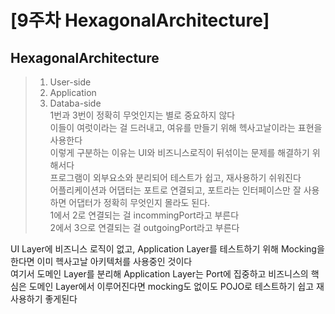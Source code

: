# \[9주차 HexagonalArchitecture]

## HexagonalArchitecture   
> 1. User-side   
> 2. Application   
> 3. Databa-side   
> 1번과 3번이 정확히 무엇인지는 별로 중요하지 않다    
> 이들이 여럿이라는 걸 드러내고, 여유를 만들기 위해 헥사고날이라는 표현을 사용한다    
> 이렇게 구분하는 이유는 UI와 비즈니스로직이 뒤섞이는 문제를 해결하기 위해서다    
> 프로그램이 외부요소와 분리되어 테스트가 쉽고, 재사용하기 쉬워진다    
> 어플리케이션과 어댑터는 포트로 연결되고, 포트라는 인터페이스만 잘 사용하면 어댑터가 정확히 무엇인지 몰라도 된다.    
> 1에서 2로 연결되는 걸 incommingPort라고 부른다    
> 2에서 3으로 연결되는 걸 outgoingPort라고 부른다    

UI Layer에 비즈니스 로직이 없고, Application Layer를 테스트하기 위해 Mocking을 한다면 이미 헥사고날 아키텍처를 사용중인 것이다     
여기서 도메인 Layer를 분리해 Application Layer는 Port에 집중하고 비즈니스의 핵심은 도메인 Layer에서 이루어진다면 mocking도 없이도 POJO로 테스트하기 쉽고 재사용하기     좋게된다    
